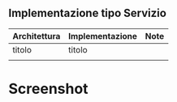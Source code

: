 ## Implementazione tipo Servizio
| Architettura | Implementazione | Note |
|--------------|-----------------|------|
| titolo       | titolo          |      |
|              |                 |      |


# Screenshot
